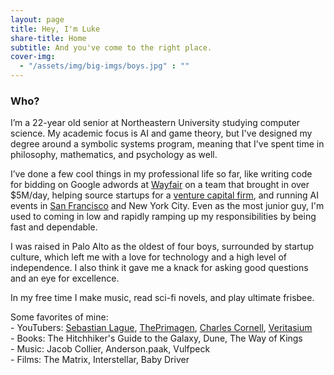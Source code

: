 ```yaml
---
layout: page
title: Hey, I'm Luke
share-title: Home
subtitle: And you've come to the right place.
cover-img:
  - "/assets/img/big-imgs/boys.jpg" : ""
---
```

### Who?

I’m a 22-year old senior at Northeastern University studying computer science.  My academic focus is AI and game theory, but I've designed my degree around a symbolic systems program, meaning that I've spent time in philosophy, mathematics, and psychology as well. 

I’ve done a few cool things in my professional life so far, like writing code for bidding on Google adwords at <a href="/pages/wayfair">Wayfair</a> on a team that brought in over $5M/day, helping source startups for a <a href="/pages/boom">venture capital firm</a>, and running AI events in <a href="/pages/ollms">San Francisco</a> and New York City. Even as the most junior guy, I'm used to coming in low and rapidly ramping up my responsibilities by being fast and dependable.

I was raised in Palo Alto as the oldest of four boys, surrounded by startup culture, which left me with a love for technology and a high level of independence. I also think it gave me a knack for asking good questions and an eye for excellence. 

In my free time I make music, read sci-fi novels, and play ultimate frisbee. 

<div class="favorite-list">
  <span>Some favorites of mine:</span><br>
  <span>- YouTubers: <a href="https://www.youtube.com/c/SebastianLague" target=_blank>Sebastian Lague</a>, <a href="https://www.youtube.com/c/theprimeagen" target=_blank>ThePrimagen</a>, <a href="https://www.youtube.com/@CharlesCornellStudios" target=_blank>Charles Cornell</a>, <a href="https://www.youtube.com/@veritasium" target=_blank>Veritasium</a></span><br>
  <span>- Books: The Hitchhiker's Guide to the Galaxy, Dune, The Way of Kings</span><br>
  <span>- Music: Jacob Collier, Anderson.paak, Vulfpeck</span><br>
  <span>- Films: The Matrix, Interstellar, Baby Driver</span>
</div>
